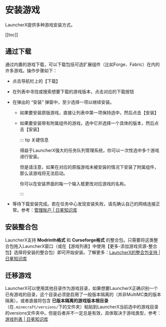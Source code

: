 # 安装游戏

LauncherX提供多种游戏安装方式。

[[toc]]

## 通过下载

通过内置的游戏下载，可以下载包括可选扩展组件（比如Forge、Fabric）在内的许多游戏。操作步骤如下：

-   点击导航栏上的【下载】

-   在列表中寻找或搜索想要下载的游戏版本，点击对应的下载按钮

-   在弹出的 “安装” 弹窗中，至少选择一项以继续安装。

    -   如果要安装原版游戏，直接让列表中第一项保持选中，然后点击【安装】

    -   如果要安装带有附属组件的游戏，选中它并选择一个具体的版本，然后点击【安装】

        ::: tip 关键信息

        得益于LauncherX强大的任务队列管理系统，你可以一次性选中多个游戏进行安装。

        但是请注意，如果在对应的原版游戏未被安装的情况下安装了附属组件，那么该游戏将无法启动。

        你可以在安装界面的每一个输入框更改对应游戏的名称。

        :::

-   等待下载安装完成。若在任务中心发现安装失败，请先确认自己的网络连接正常。参考：[管理账户 | 日冕知识库](/zhCN/lxguide/settings/special/manage-accounts.html)

## 安装整合包

LauncherX支持 **Modrinth格式** 和 **Curseforge格式** 的整合包。只需要将这类整合包拖入LauncherX窗口（或在【游戏列表】中使用【更多-添加游戏资源-整合包】选择将安装的整合包）即可开始安装。了解更多：[LauncherX的整合包支持 | 日冕知识库](/zhCN/lxguide/features/modpack-support.html#导入)

## 迁移游戏

LauncherX可以使用其他目录作为游戏目录，如果想要LauncherX正确识别一个已有游戏的目录，这个目录必须是启用了一般版本隔离的（并非MultiMC类的版本隔离）。或者直接将包含 **已版本隔离的游戏版本根目录**（在`.minecraft/versions/`下的文件夹）粘贴到LauncherX当前选中的游戏目录的versions文件夹中。但是后者并不一定总是有效，具体取决于游戏类型，参考：[游戏列表 | 日冕知识库](/zhCN/lxguide/features/gamelist.html)

